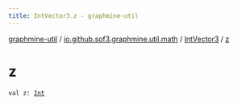 ```yaml
---
title: IntVector3.z - graphmine-util
---
```


[graphmine-util](../../index.html) / [io.github.sof3.graphmine.util.math](../index.html) / [IntVector3](index.html) / [z](./z.html)

# z

`val z: `[`Int`](https://kotlinlang.org/api/latest/jvm/stdlib/kotlin/-int/index.html)